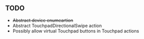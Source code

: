 ## TODO

* ~~Abstract device enumeartion~~
* Abstract TouchpadDirectionalSwipe action
* Possibly allow virtual Touchpad buttons in Touchpad actions

